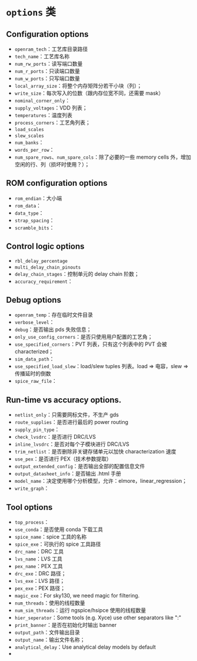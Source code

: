 # `options` 类

## Configuration options

- `openram_tech`：工艺库目录路径
- `tech_name`：工艺库名称
- `num_rw_ports`：读写端口数量
- `num_r_ports`：只读端口数量
- `num_w_ports`：只写端口数量
- `local_array_size`：将整个内存矩阵分若干小块（列）；
- `write_size`：每次写入的位数（跟内存位宽不同，还需要 mask）
- `nominal_corner_only`：
- `supply_voltages`：VDD 列表；
- `temperatures`：温度列表
- `process_corners`：工艺角列表；
- `load_scales`
- `slew_scales`
- `num_banks`：
- `words_per_row`：
- `num_spare_rows`、`num_spare_cols`：除了必要的一些 memory cells 外，增加空闲的行、列（损坏时使用？）；



## ROM configuration options

- `rom_endian`：大小端
- `rom_data`：
- `data_type`：
- `strap_spacing`：
- `scramble_bits`：



## Control logic options

- `rbl_delay_percentage`
- `multi_delay_chain_pinouts`
- `delay_chain_stages`：控制单元的 delay chain 阶数；
- `accuracy_requirement`：



## Debug options

- `openram_temp`：存在临时文件目录
- `verbose_level`：
- `debug`：是否输出 pds 失败信息；
- `only_use_config_corners`：是否只使用用户配置的工艺角；
- `use_specified_corners`：PVT 列表，只有这个列表中的 PVT 会被 characterized；
- `sim_data_path`：
- `use_specified_load_slew`：load/slew tuples 列表。load => 电容，slew => 传播延时的倒数
- `spice_raw_file`：



## Run-time vs accuracy options.

- `netlist_only`：只需要网标文件，不生产 gds
- `route_supplies`：是否进行最后的 power routing
- `supply_pin_type`：
- `check_lvsdrc`：是否进行 DRC/LVS
- `inline_lvsdrc`：是否对每个子模块进行 DRC/LVS
- `trim_netlist`：是否删除非关键存储单元以加快 characterization 速度
- `use_pex`：是否进行 PEX（技术参数提取）
- `output_extended_config`：是否输出全部的配置信息文件
- `output_datasheet_info`：是否输出 .html 手册
- `model_name`：决定使用哪个分析模型，允许：elmore，linear_regression；
- `write_graph`：



## Tool options

- `top_process`：
- `use_conda`：是否使用 conda 下载工具
- `spice_name`：spice 工具的名称
- `spice_exe`：可执行的 spice 工具路径
- `drc_name`：DRC 工具
- `lvs_name`：LVS 工具
- `pex_name`：PEX 工具
- `drc_exe`：DRC 路径；
- `lvs_exe`：LVS 路径；
- `pex_exe`：PEX 路径；
- `magic_exe`：For sky130, we need magic for filtering.
- `num_threads`：使用的线程数量
- `num_sim_threads`：运行 ngspice/hsipce 使用的线程数量
- `hier_seperator`：Some tools (e.g. Xyce) use other separators like ":"
- `print_banner`：是否在初始化时输出 banner
- `output_path`：文件输出目录
- `output_name`：输出文件名称；
- `analytical_delay`：Use analytical delay models by default
- 